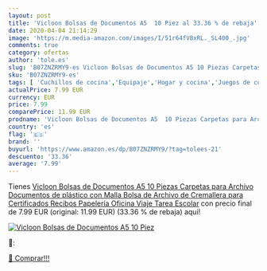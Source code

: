 ```yaml
---
layout: post
title: 'Vicloon Bolsas de Documentos A5  10 Piez al 33.36 % de rebaja'
date: 2020-04-04 21:14:29
image: 'https://m.media-amazon.com/images/I/51r64fVBxRL._SL400_.jpg'
comments: true
category: ofertas
author: 'tole.es'
slug: 'B07ZNZRMY9-es Vicloon Bolsas de Documentos A5 10 Piezas Carpetas para...'
sku: 'B07ZNZRMY9-es'
tags: [ 'Cuchillos de cocina','Equipaje','Hogar y cocina','Juegos de cuchillos de cocina','Mochilas','Mochilas tipo casual','Utensilios de cocina','escolar', ]
actualPrice: 7.99 EUR
currency: EUR
price: 7.99
comparePrice: 11.99 EUR
prodname: 'Vicloon Bolsas de Documentos A5  10 Piezas Carpetas para Archivo Documentos de plástico con Malla  Bolsa de Archivo de Cremallera para Certificados Recibos Papelería Oficina Viaje Tarea Escolar'
country: 'es'
flag: '🇪🇸'
brand: ''
buyurl: 'https://www.amazon.es/dp/B07ZNZRMY9/?tag=tolees-21'
descuento: '33.36'
average: '7.99'
---
```


Tienes [Vicloon Bolsas de Documentos A5  10 Piezas Carpetas para Archivo Documentos de plástico con Malla  Bolsa de Archivo de Cremallera para Certificados Recibos Papelería Oficina Viaje Tarea Escolar](https://www.amazon.es/dp/B07ZNZRMY9/?tag=tolees-21) con precio final de  7.99 EUR (original: 11.99 EUR) (33.36 %  de rebaja) aqui!

[![Vicloon Bolsas de Documentos A5  10 Piez](https://m.media-amazon.com/images/I/51r64fVBxRL._SL400_.jpg)](https://www.amazon.es/dp/B07ZNZRMY9/?tag=tolees-21)

🔎:


[🛒 Comprar!!!](https://www.amazon.es/dp/B07ZNZRMY9/?tag=tolees-21)
